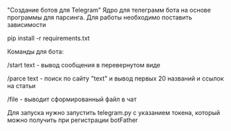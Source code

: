 "Создание ботов для Telegram"
Ядро для телеграмм бота на основе программы для парсинга. Для работы необходимо поставить зависимости

pip install -r requirements.txt

Команды для бота:

/start text - вывод сообщения в перевернутом виде

/parce text - поиск по сайту "text" и вывод первых 20 названий и ссылок на статьи

/file - выводит сформированный файл в чат

Для запуска нужно запустить telegram.py с указанием токена, который можно получить при регистрации botFather